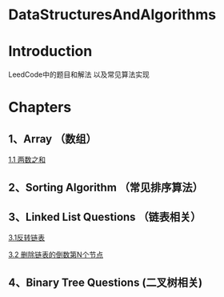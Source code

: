 # DataStructuresAndAlgorithms

# Introduction

LeedCode中的题目和解法 以及常见算法实现

# Chapters

## 1、Array （数组）
[1.1 两数之和](https://github.com/liuniuliuniu/LLDataStructuresAndAlgorithms/blob/master/%5B1%5DArray/1%E3%80%81%E4%B8%A4%E6%95%B0%E4%B9%8B%E5%92%8C/README.md)

## 2、Sorting Algorithm （常见排序算法）

##  3、Linked List Questions （链表相关）
[3.1反转链表](https://github.com/liuniuliuniu/LLDataStructuresAndAlgorithms/blob/master/%5B3%5DLinked%20List%20Questions/3.1%E7%BF%BB%E8%BD%AC%E9%93%BE%E8%A1%A8.md)

[3.2 删除链表的倒数第N个节点](https://github.com/liuniuliuniu/LLDataStructuresAndAlgorithms/blob/master/%5B3%5DLinked%20List%20Questions/3.2%20%E5%88%A0%E9%99%A4%E9%93%BE%E8%A1%A8%E7%9A%84%E5%80%92%E6%95%B0%E7%AC%ACN%E4%B8%AA%E8%8A%82%E7%82%B9.md)
##  4、Binary Tree Questions (二叉树相关)